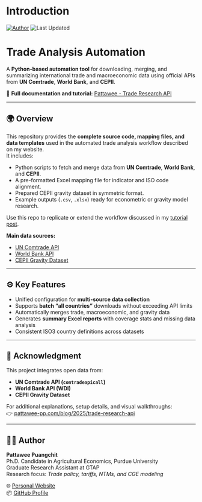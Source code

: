 # Introduction
[![Author](https://img.shields.io/badge/Pattawee.P-blue?label=Author)](https://bodysbobb.github.io/) ![Last Updated](https://img.shields.io/github/last-commit/Bodysbobb/GTAPViz?label=Last%20Updated&color=blue)

# Trade Analysis Automation
A **Python-based automation tool** for downloading, merging, and summarizing international trade and macroeconomic data using official APIs from **UN Comtrade**, **World Bank**, and **CEPII**.

🔗 **Full documentation and tutorial:** [Pattawee - Trade Research API](https://www.pattawee-pp.com/blog/2025/trade-research-api)

---

## 🌍 Overview
This repository provides the **complete source code, mapping files, and data templates** used in the automated trade analysis workflow described on my website.  
It includes:
- Python scripts to fetch and merge data from **UN Comtrade**, **World Bank**, and **CEPII**.  
- A pre-formatted Excel mapping file for indicator and ISO code alignment.  
- Prepared CEPII gravity dataset in symmetric format.  
- Example outputs (`.csv`, `.xlsx`) ready for econometric or gravity model research.

Use this repo to replicate or extend the workflow discussed in my [tutorial post](https://www.pattawee-pp.com/blog/2025/trade-research-api/).

**Main data sources:**
- [UN Comtrade API](https://comtradedeveloper.un.org/)
- [World Bank API](https://data.worldbank.org/)
- [CEPII Gravity Dataset](https://www.cepii.fr/CEPII/en/bdd_modele/bdd_modele_item.asp?id=8)

---

## ⚙️ Key Features
- Unified configuration for **multi-source data collection**
- Supports **batch “all countries”** downloads without exceeding API limits  
- Automatically merges trade, macroeconomic, and gravity data  
- Generates **summary Excel reports** with coverage stats and missing data analysis  
- Consistent ISO3 country definitions across datasets  

---

## 🙌 Acknowledgment
This project integrates open data from:
- **UN Comtrade API (`comtradeapicall`)**
- **World Bank API (WDI)**
- **CEPII Gravity Dataset**

For additional explanations, setup details, and visual walkthroughs:  
👉 [pattawee-pp.com/blog/2025/trade-research-api](https://www.pattawee-pp.com/blog/2025/trade-research-api)

---

## 👨‍💻 Author
**Pattawee Puangchit**  
Ph.D. Candidate in Agricultural Economics, Purdue University  
Graduate Research Assistant at GTAP  
Research focus: *Trade policy, tariffs, NTMs, and CGE modeling*  

🌐 [Personal Website](https://www.pattawee-pp.com)  
📦 [GitHub Profile](https://github.com/bodysbobb)
